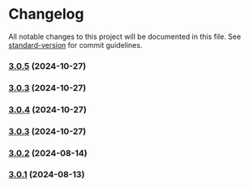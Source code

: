# Changelog

All notable changes to this project will be documented in this file. See [standard-version](https://github.com/conventional-changelog/standard-version) for commit guidelines.

### [3.0.5](https://github.com/KauaAmaroPires/Download_Youtube/compare/v3.0.4...v3.0.5) (2024-10-27)

### [3.0.3](https://github.com/KauaAmaroPires/Download_Youtube/compare/v3.0.4...v3.0.3) (2024-10-27)

### [3.0.4](https://github.com/KauaAmaroPires/Download_Youtube/compare/v3.0.3...v3.0.4) (2024-10-27)

### [3.0.3](https://github.com/KauaAmaroPires/Download_Youtube/compare/v3.0.2...v3.0.3) (2024-10-27)

### [3.0.2](https://github.com/KauaAmaroPires/Download_Youtube/compare/v3.0.1...v3.0.2) (2024-08-14)

### [3.0.1](https://github.com/KauaAmaroPires/Download_Youtube/compare/v1.1.3...v3.0.1) (2024-08-13)
